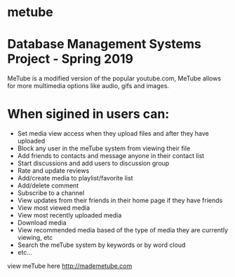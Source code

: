# metube
# Database Management Systems Project - Spring 2019

MeTube is a modified version of the popular youtube.com, MeTube allows for more multimedia options like audio, gifs and images.

# When sigined in users can: 
- Set media view access when they upload files and after they have uploaded
- Block any user in the meTube system from viewing their file
- Add friends to contacts and message anyone in their contact list
- Start discussions and add users to discussion group
- Rate and update reviews
- Add/create media to playlist/favorite list
- Add/delete comment
- Subscribe to a channel
- View updates from their friends in their home page if they have friends
- View most viewed media
- View most recently uploaded media
- Download media
- View recommended media based of the type of media they are currently viewing, etc
- Search the meTube system by keywords or by word cloud
- etc...

view meTube here http://mademetube.com
